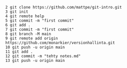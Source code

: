     2 git clone https://github.com/mattpe/git-intro.git
    3 git init
    4 git remote help
    5 git commit -m "first commit"
    6 git add .
    7 git commit -m "first commit"
    8 git branch -M main
    9 git remote add origin https://github.com/monarkier/versionhallinta.git
    10 git push -u origin main
    11 git add .
    12 git commit -m "tehty notes.md"
    13 git push -u origin main